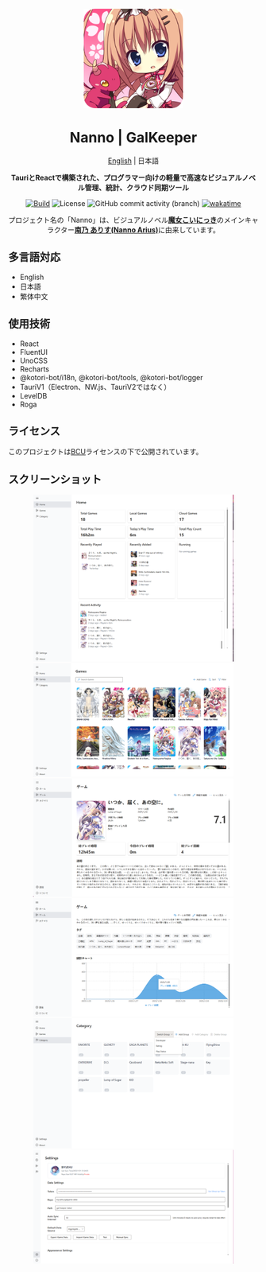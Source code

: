 <!-- markdownlint-disable -->

<div align="center">

  <div style="width:200px">

   [![src-tauri/icons/nanno.png](src-tauri/icons/nanno.png)](https://vndb.org/c18258)

  </div>



# Nanno | GalKeeper

[English](README.md) | 日本語

**TauriとReactで構築された、プログラマー向けの軽量で高速なビジュアルノベル管理、統計、クラウド同期ツール**

[![Build](https://github.com/BIYUEHU/gal-keeper/actions/workflows/build.yml/badge.svg?branch=main)](https://github.com/BIYUEHU/gal-keeper/actions/workflows/build.yml)
![License](https://img.shields.io/badge/license-BCU-deepskyblue)
![GitHub commit activity (branch)](https://img.shields.io/github/commit-activity/t/biyuehu/gal-keeper/main)
[![wakatime](https://wakatime.com/badge/user/018dc603-712a-4205-a226-d4c9ccd0d02b/project/fc2029ac-6a5a-41b3-9ff5-fad06b8d681b.svg)](https://wakatime.com/badge/user/018dc603-712a-4205-a226-d4c9ccd0d02b/project/fc2029ac-6a5a-41b3-9ff5-fad06b8d681b)

プロジェクト名の「Nanno」は、ビジュアルノベル[**魔女こいにっき**](https://vndb.org/v14062)のメインキャラクター[**南乃 ありす(Nanno Arius)**](https://vndb.org/c18258)に由来しています。

</div>

<!-- markdownlint-enable -->

## 多言語対応

- English
- 日本語
- 繁体中文
<!-- - 简体中文 -->

## 使用技術

- React
- FluentUI
- UnoCSS
- Recharts
- @kotori-bot/i18n, @kotori-bot/tools, @kotori-bot/logger
- TauriV1（Electron、NW.js、TauriV2ではなく）
- LevelDB
- Roga

## ライセンス

このプロジェクトは[BCU](https://github.com/ICEAGENB/ban-zhinese-using)ライセンスの下で公開されています。

## スクリーンショット

<!-- markdownlint-disable -->

<div style="margin:auto;width:910px;max-width:80%">

![](screenshots/1.png)
![](screenshots/2.png)
![](screenshots/3.png)
![](screenshots/4.png)
![](screenshots/5.png)
![](screenshots/6.png)

</div>

<!-- markdownlint-enable -->